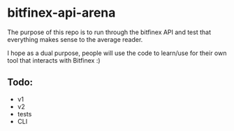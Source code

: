 # bitfinex-api-arena

The purpose of this repo is to run through the bitfinex API and test that everything makes sense to the average reader. 

I hope as a dual purpose, people will use the code to learn/use for their own tool that interacts with Bitfinex :)

## Todo:
- v1
- v2
- tests
- CLI
